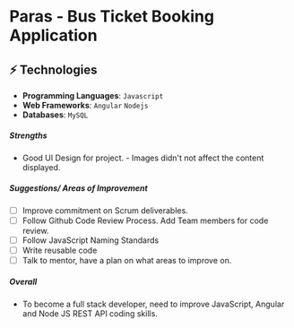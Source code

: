 # Paras - Bus Ticket Booking Application 


## ⚡ Technologies

* **Programming Languages**: `Javascript` 
* **Web Frameworks**: `Angular` `Nodejs`
* **Databases**: `MySQL` 

##### Strengths

- Good UI Design for project. - Images didn't not affect the content displayed.


##### Suggestions/ Areas of Improvement

- [ ] Improve commitment on Scrum deliverables. 
- [ ] Follow Github Code Review Process. Add Team members for code review.
- [ ] Follow JavaScript Naming Standards
- [ ] Write reusable code
- [ ] Talk to mentor, have a plan on what areas to improve on.

##### Overall

- To become a full stack developer, need to improve JavaScript, Angular and Node JS REST API coding skills.
